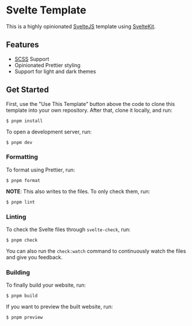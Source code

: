 # Svelte Template

This is a highly opinionated [SvelteJS](https://svelte.dev) template using [SvelteKit](https://kit.svelte.dev).

## Features

- [SCSS](https://sass-lang.com) Support
- Opinionated Prettier styling
- Support for light and dark themes

## Get Started

First, use the "Use This Template" button above the code to clone this template into your own repository. After that, clone it locally, and run:

```shell
$ pnpm install
```

To open a development server, run:

```shell
$ pnpm dev
```

### Formatting
To format using Prettier, run:

```shell
$ pnpm format
```

**NOTE**: This also writes to the files. To only check them, run:

```shell
$ pnpm lint
```

### Linting
To check the Svelte files through `svelte-check`, run:

```shell
$ pnpm check
```

You can also run the `check:watch` command to continuously watch the files and give you feedback.

### Building
To finally build your website, run:

```shell
$ pnpm build
```

If you want to preview the built website, run:

```shell
$ pnpm preview
```
